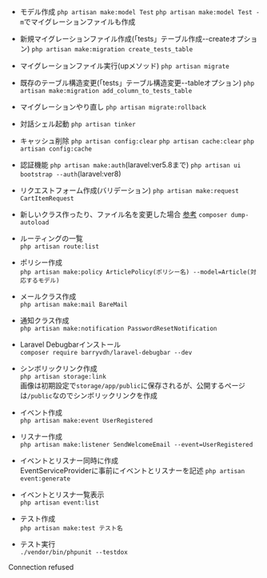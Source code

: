 - モデル作成
`php artisan make:model Test` `php artisan make:model Test -m`でマイグレーションファイルも作成

- 新規マイグレーションファイル作成(「tests」テーブル作成--createオプション)
`php artisan make:migration create_tests_table`

- マイグレーションファイル実行(upメソッド)
`php artisan migrate`

- 既存のテーブル構造変更(「tests」テーブル構造変更--tableオプション)
`php artisan make:migration add_column_to_tests_table`

- マイグレーションやり直し
`php artisan migrate:rollback`

- 対話シェル起動
`php artisan tinker`

- キャッシュ削除
`php artisan config:clear`
`php artisan cache:clear`
`php artisan config:cache`

- 認証機能
`php artisan make:auth`(laravel:ver5.8まで)
`php artisan ui bootstrap --auth`(laravel:ver8)

- リクエストフォーム作成(バリデーション)
`php artisan make:request CartItemRequest`

- 新しいクラス作ったり、ファイル名を変更した場合 [参考](https://prograshi.com/framework/laravel/laravel-error-class-not-found/)
`composer dump-autoload`  

- ルーティングの一覧  
`php artisan route:list`  

- ポリシー作成  
`php artisan make:policy ArticlePolicy(ポリシー名) --model=Article(対応するモデル)`  

- メールクラス作成  
`php artisan make:mail BareMail`  

- 通知クラス作成  
`php artisan make:notification PasswordResetNotification`  

- Laravel Debugbarインストール  
`composer require barryvdh/laravel-debugbar --dev`  

- シンボリックリンク作成  
`php artisan storage:link`  
画像は初期設定で`storage/app/public`に保存されるが、公開するページは`/public`なのでシンボリックリンクを作成  

- イベント作成  
`php artisan make:event UserRegistered`  

- リスナー作成  
`php artisan make:listener SendWelcomeEmail --event=UserRegistered`  

- イベントとリスナー同時に作成    
EventServiceProviderに事前にイベントとリスナーを記述
`php artisan event:generate`  

- イベントとリスナ一覧表示  
`php artisan event:list`

- テスト作成  
`php artisan make:test テスト名`

- テスト実行  
`./vendor/bin/phpunit --testdox`

Connection refused
